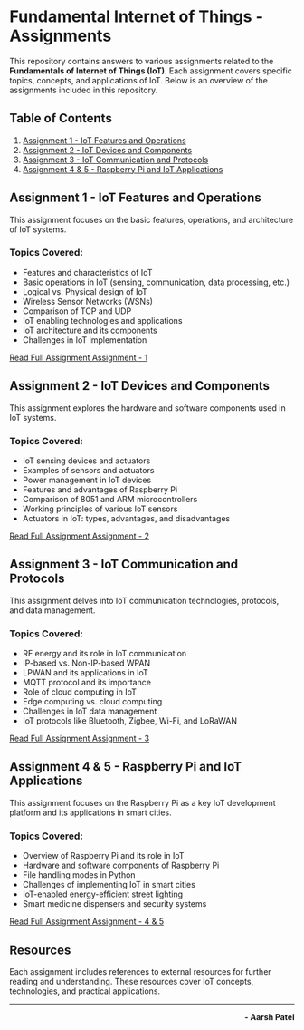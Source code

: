 # Fundamental Internet of Things - Assignments

This repository contains answers to various assignments related to the **Fundamentals of Internet of Things (IoT)**. Each assignment covers specific topics, concepts, and applications of IoT. Below is an overview of the assignments included in this repository.

## Table of Contents

1. [Assignment 1 - IoT Features and Operations](#assignment-1---iot-features-and-operations)
2. [Assignment 2 - IoT Devices and Components](#assignment-2---iot-devices-and-components)
3. [Assignment 3 - IoT Communication and Protocols](#assignment-3---iot-communication-and-protocols)
4. [Assignment 4 & 5 - Raspberry Pi and IoT Applications](#assignment-4--5---raspberry-pi-and-iot-applications)

## Assignment 1 - IoT Features and Operations

This assignment focuses on the basic features, operations, and architecture of IoT systems.

### Topics Covered:

- Features and characteristics of IoT
- Basic operations in IoT (sensing, communication, data processing, etc.)
- Logical vs. Physical design of IoT
- Wireless Sensor Networks (WSNs)
- Comparison of TCP and UDP
- IoT enabling technologies and applications
- IoT architecture and its components
- Challenges in IoT implementation

[Read Full Assignment Assignment - 1](./assignment1.md)

## Assignment 2 - IoT Devices and Components

This assignment explores the hardware and software components used in IoT systems.

### Topics Covered:

- IoT sensing devices and actuators
- Examples of sensors and actuators
- Power management in IoT devices
- Features and advantages of Raspberry Pi
- Comparison of 8051 and ARM microcontrollers
- Working principles of various IoT sensors
- Actuators in IoT: types, advantages, and disadvantages

[Read Full Assignment Assignment - 2](./assignment2.md)

## Assignment 3 - IoT Communication and Protocols

This assignment delves into IoT communication technologies, protocols, and data management.

### Topics Covered:

- RF energy and its role in IoT communication
- IP-based vs. Non-IP-based WPAN
- LPWAN and its applications in IoT
- MQTT protocol and its importance
- Role of cloud computing in IoT
- Edge computing vs. cloud computing
- Challenges in IoT data management
- IoT protocols like Bluetooth, Zigbee, Wi-Fi, and LoRaWAN

[Read Full Assignment Assignment - 3](./assignment3.md)

## Assignment 4 & 5 - Raspberry Pi and IoT Applications

This assignment focuses on the Raspberry Pi as a key IoT development platform and its applications in smart cities.

### Topics Covered:

- Overview of Raspberry Pi and its role in IoT
- Hardware and software components of Raspberry Pi
- File handling modes in Python
- Challenges of implementing IoT in smart cities
- IoT-enabled energy-efficient street lighting
- Smart medicine dispensers and security systems

[Read Full Assignment Assignment - 4 & 5](./assignment4&5.md)

## Resources

Each assignment includes references to external resources for further reading and understanding. These resources cover IoT concepts, technologies, and practical applications.

---

<p align='right'><strong>- Aarsh Patel</strong></p>
